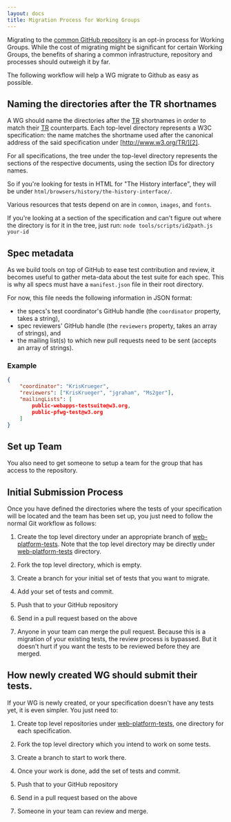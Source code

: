 ```yaml
---
layout: docs
title: Migration Process for Working Groups
---
```


Migrating to the [common GitHub repository][web-platform-tests] is an opt-in
process for Working Groups. While the cost of migrating might be significant
for certain Working Groups, the benefits of sharing a common infrastructure,
repository and processes should outweigh it by far.

The following workflow will help a WG migrate to Github as easy as possible.

## Naming the directories after the TR shortnames

<!--
  TODO this section needs to move to its own page: "How to setup a new test suite."
-->

A WG should name the directories after the [TR][2] shortnames in order to
match their [TR][2] counterparts. Each top-level directory represents a W3C
specification: the name matches the shortname used after the canonical
address of the said specification under [http://www.w3.org/TR/][2].

For all specifications, the tree under the top-level directory
represents the sections of the respective documents, using the section IDs
for directory names.

So if you're looking for tests in HTML for "The History interface", they will
be under `html/browsers/history/the-history-interface/`.

Various resources that tests depend on are in `common`, `images`, and
`fonts`.

If you're looking at a section of the specification and can't figure out
where the directory is for it in the tree, just run:
`node tools/scripts/id2path.js your-id`

## Spec metadata

As we build tools on top of GitHub to ease test contribution and review, it
becomes useful to gather meta-data about the test suite for each spec. This
is why all specs must have a `manifest.json` file in their root directory.

For now, this file needs the following information in JSON format:

- the specs's test coordinator's GitHub handle (the `coordinator` property,
  takes a string),
- spec reviewers' GitHub handle (the `reviewers` property, takes an array
  of strings), and
- the mailing list(s) to which new pull requests need to be sent (accepts
  an array of strings).

### Example

``` json
{
    "coordinator": "KrisKrueger",
    "reviewers": ["KrisKrueger", "jgraham", "Ms2ger"],
    "mailingLists": [
        public-webapps-testsuite@w3.org,
        public-pfwg-test@w3.org
    ]
}
```

<!--
  TODO this needs information on the manifest format, see:
  http://lists.w3.org/Archives/Public/public-test-infra/2013JulSep/0075.html
  http://lists.w3.org/Archives/Public/public-test-infra/2013JulSep/0080.html
-->

## Set up Team

<!--
  TODO we need to describe a clearer process here, including who to send the
  email to + to add github handles for all reviewers.
-->

You also need to get someone to setup a team for the group that has access to
the repository.

## Initial Submission Process

Once you have defined the directories where the tests of your specification
will be located and the team has been set up, you just need to follow the
normal Git workflow as follows:

<!--
  TODO all but step 7 are explained elsewhere already. We should point to the
  regular submission flow article and just add the disclaimer that sits in step 7.
-->

1. Create the top level directory under an appropriate branch of
[web-platform-tests][web-platform-tests]. Note that the top level directory may be directly
under [web-platform-tests][web-platform-tests] directory.

2. Fork the top level directory, which is empty.

3. Create a branch for your initial set of tests that you want to migrate.

4. Add your set of tests and commit.

5. Push that to your GitHub repository

6. Send in a pull request based on the above

7. Anyone in your team can merge the pull request. Because this is a
migration of your existing tests, the review process is bypassed. But it
doesn't hurt if you want the tests to be reviewed before they are merged.

## How newly created WG should submit their tests.

<!--
  TODO not sure how having two different process here is valuable.
  I'd scratch that altogether.
-->

If your WG is newly created, or your specification doesn't have any tests
yet, it is even simpler. You just need to:

1. Create top level repositories under [web-platform-tests][web-platform-tests], one directory
for each specification.

2. Fork the top level directory which you intend to work on some tests.

3. Create a branch to start to work there.

4. Once your work is done, add the set of tests and commit.

5. Push that to your GitHub repository

6. Send in a pull request based on the above

7. Someone in your team can review and merge.

[web-platform-tests]: https://github.com/w3c/web-platform-tests
[2]: http://www.w3.org/TR/
[3]: https://github.com/w3c/testharness.js
